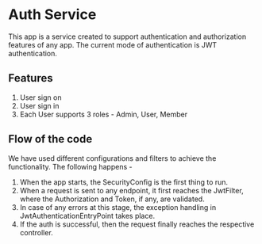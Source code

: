 # Auth Service

This app is a service created to support authentication and authorization features of any app. The current mode of authentication is JWT authentication.

## Features
1) User sign on
2) User sign in
4) Each User supports 3 roles - Admin, User, Member

## Flow of the code

We have used different configurations and filters to achieve the functionality. The following happens - 
1) When the app starts, the SecurityConfig is the first thing to run.
2) When a request is sent to any endpoint, it first reaches the JwtFilter, where the Authorization and Token, if any, are validated.
3) In case of any errors at this stage, the exception handling in JwtAuthenticationEntryPoint takes place.
4) If the auth is successful, then the request finally reaches the respective controller.
